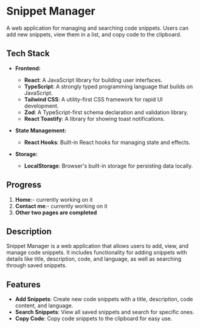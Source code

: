# Snippet Manager

A web application for managing and searching code snippets. Users can add new snippets, view them in a list, and copy code to the clipboard.

## Tech Stack

- **Frontend:**
  - **React**: A JavaScript library for building user interfaces.
  - **TypeScript**: A strongly typed programming language that builds on JavaScript.
  - **Tailwind CSS**: A utility-first CSS framework for rapid UI development.
  - **Zod**: A TypeScript-first schema declaration and validation library.
  - **React Toastify**: A library for showing toast notifications.

- **State Management:**
  - **React Hooks**: Built-in React hooks for managing state and effects.

- **Storage:**
  - **LocalStorage**: Browser's built-in storage for persisting data locally.

## Progress
  1. **Home**:- currently working on it
  2. **Contact me**:- currently working on it
  3. **Other two pages are completed** 

## Description

Snippet Manager is a web application that allows users to add, view, and manage code snippets. It includes functionality for adding snippets with details like title, description, code, and language, as well as searching through saved snippets.

## Features

- **Add Snippets**: Create new code snippets with a title, description, code content, and language.
- **Search Snippets**: View all saved snippets and search for specific ones.
- **Copy Code**: Copy code snippets to the clipboard for easy use.
